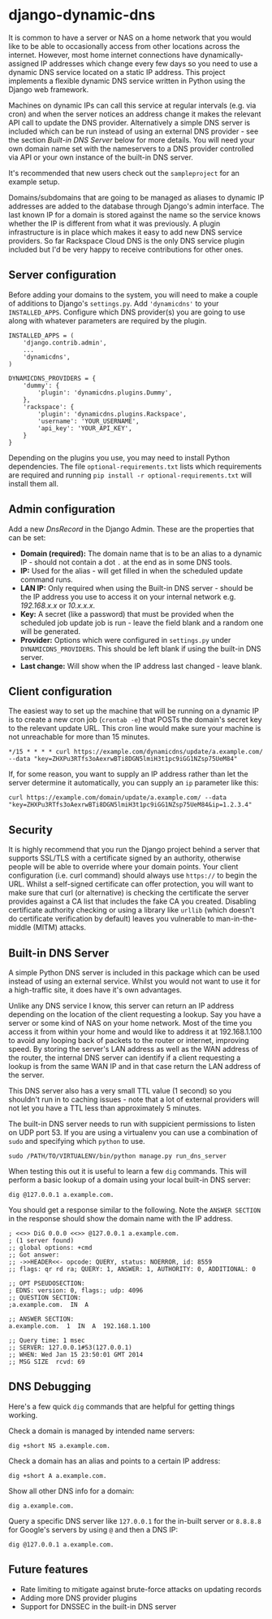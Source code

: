 django-dynamic-dns
==================

It is common to have a server or NAS on a home network that you would like to be able to occasionally access from other locations across the internet. However, most home internet connections have dynamically-assigned IP addresses which change every few days so you need to use a dynamic DNS service located on a static IP address. This project implements a flexible dynamic DNS service written in Python using the Django web framework.

Machines on dynamic IPs can call this service at regular intervals (e.g. via cron) and when the server notices an address change it makes the relevant API call to update the DNS provider. Alternatively a simple DNS server is included which can be run instead of using an external DNS provider - see the section *Built-in DNS Server* below for more details. You will need your own domain name set with the nameservers to a DNS provider controlled via API or your own instance of the built-in DNS server.

It's recommended that new users check out the `sampleproject` for an example setup.

Domains/subdomains that are going to be managed as aliases to dynamic IP addresses are added to the database through Django's admin interface. The last known IP for a domain is stored against the name so the service knows whether the IP is different from what it was previously. A plugin infrastructure is in place which makes it easy to add new DNS service providers. So far Rackspace Cloud DNS is the only DNS service plugin included but I'd be very happy to receive contributions for other ones.


Server configuration
--------------------

Before adding your domains to the system, you will need to make a couple of additions to Django's `settings.py`. Add `'dynamicdns'` to your `INSTALLED_APPS`. Configure which DNS provider(s) you are going to use along with whatever parameters are required by the plugin.

    INSTALLED_APPS = (
        'django.contrib.admin',
        ...
        'dynamicdns',
    )

    DYNAMICDNS_PROVIDERS = {
        'dummy': {
            'plugin': 'dynamicdns.plugins.Dummy',
        },
        'rackspace': {
            'plugin': 'dynamicdns.plugins.Rackspace',
            'username': 'YOUR_USERNAME',
            'api_key': 'YOUR_API_KEY',
        }
    }

Depending on the plugins you use, you may need to install Python dependencies. The file `optional-requirements.txt` lists which requirements are required and running `pip install -r optional-requirements.txt` will install them all.


Admin configuration
-------------------

Add a new *DnsRecord* in the Django Admin. These are the properties that can be set:
  * **Domain (required):** The domain name that is to be an alias to a dynamic IP - should not contain a dot `.` at the end as in some DNS tools.
  * **IP:** Used for the alias - will get filled in when the scheduled update command runs.
  * **LAN IP:** Only required when using the Built-in DNS server - should be the IP address you use to access it on your internal network e.g. *192.168.x.x* or *10.x.x.x*.
  * **Key:** A secret (like a password) that must be provided when the scheduled job update job is run - leave the field blank and a random one will be generated.
  * **Provider:** Options which were configured in `settings.py` under `DYNAMICDNS_PROVIDERS`. This should be left blank if using the built-in DNS server.
  * **Last change:** Will show when the IP address last changed - leave blank.


Client configuration
--------------------

The easiest way to set up the machine that will be running on a dynamic IP is to create a new cron job (`crontab -e`) that POSTs the domain's secret key to the relevant update URL. This cron line would make sure your machine is not unreachable for more than 15 minutes.

    */15 * * * * curl https://example.com/dynamicdns/update/a.example.com/ --data "key=ZHXPu3RTfs3oAexrwBTi8DGN5lmiH3t1pc9iGG1NZsp75UeM84"

If, for some reason, you want to supply an IP address rather than let the server determine it automatically, you can supply an `ip` parameter like this:

    curl https://example.com/domain/update/a.example.com/ --data "key=ZHXPu3RTfs3oAexrwBTi8DGN5lmiH3t1pc9iGG1NZsp75UeM84&ip=1.2.3.4"


Security
--------

It is highly recommend that you run the Django project behind a server that supports SSL/TLS with a certificate signed by an authority, otherwise people will be able to override where your domain points. Your client configuration (i.e. curl command) should always use `https://` to begin the URL. Whilst a self-signed certificate can offer protection, you will want to make sure that curl (or alternative) is checking the certificate the server provides against a CA list that includes the fake CA you created. Disabling certificate authority checking or using a library like `urllib` (which doesn't do certificate verification by default) leaves you vulnerable to man-in-the-middle (MITM) attacks.


Built-in DNS Server
-------------------

A simple Python DNS server is included in this package which can be used instead of using an external service. Whilst you would not want to use it for a high-traffic site, it does have it's own advantages.

Unlike any DNS service I know, this server can return an IP address depending on the location of the client requesting a lookup. Say you have a server or some kind of NAS on your home network. Most of the time you access it from within your home and would like to address it at 192.168.1.100 to avoid any looping back of packets to the router or internet, improving speed. By storing the server's LAN address as well as the WAN address of the router, the internal DNS server can identify if a client requesting a lookup is from the same WAN IP and in that case return the LAN address of the server.

This DNS server also has a very small TTL value (1 second) so you shouldn't run in to caching issues - note that a lot of external providers will not let you have a TTL less than approximately 5 minutes.

The built-in DNS server needs to run with suppicient permissions to listen on UDP port 53. If you are using a virtualenv you can use a combination of `sudo` and specifying which `python` to use.

    sudo /PATH/TO/VIRTUALENV/bin/python manage.py run_dns_server

When testing this out it is useful to learn a few `dig` commands. This will perform a basic lookup of a domain using your local built-in DNS server:

    dig @127.0.0.1 a.example.com.

You should get a response similar to the following. Note the `ANSWER SECTION` in the response should show the domain name with the IP address.

    ; <<>> DiG 0.0.0 <<>> @127.0.0.1 a.example.com.
    ; (1 server found)
    ;; global options: +cmd
    ;; Got answer:
    ;; ->>HEADER<<- opcode: QUERY, status: NOERROR, id: 8559
    ;; flags: qr rd ra; QUERY: 1, ANSWER: 1, AUTHORITY: 0, ADDITIONAL: 0

    ;; OPT PSEUDOSECTION:
    ; EDNS: version: 0, flags:; udp: 4096
    ;; QUESTION SECTION:
    ;a.example.com.  IN  A

    ;; ANSWER SECTION:
    a.example.com.  1  IN  A  192.168.1.100

    ;; Query time: 1 msec
    ;; SERVER: 127.0.0.1#53(127.0.0.1)
    ;; WHEN: Wed Jan 15 23:50:01 GMT 2014
    ;; MSG SIZE  rcvd: 69


DNS Debugging
-------------

Here's a few quick `dig` commands that are helpful for getting things working.

Check a domain is managed by intended name servers:

    dig +short NS a.example.com.

Check a domain has an alias and points to a certain IP address:

    dig +short A a.example.com.

Show all other DNS info for a domain:

    dig a.example.com.

Query a specific DNS server like `127.0.0.1` for the in-built server or `8.8.8.8` for Google's servers by using `@` and then a DNS IP:

    dig @127.0.0.1 a.example.com.


Future features
---------------

  * Rate limiting to mitigate against brute-force attacks on updating records
  * Adding more DNS provider plugins
  * Support for DNSSEC in the built-in DNS server
